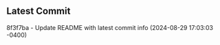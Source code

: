 
## Latest Commit
8f3f7ba - Update README with latest commit info (2024-08-29 17:03:03 -0400) <Yunxi-Zhou>
